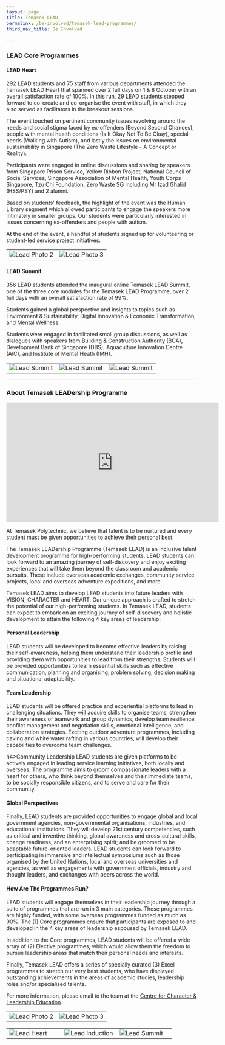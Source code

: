 ```yaml
---
layout: page
title: Temasek LEAD
permalink: /be-involved/temasek-lead-programmes/
third_nav_title: Be Involved

---
```

### LEAD Core Programmes ###

<h4>LEAD Heart</h4>
292 LEAD students and 75 staff from various departments attended the Temasek LEAD Heart that spanned over 2 full days on 1 & 8 October with an overall satisfaction rate of 100%. In this run, 29 LEAD students stepped forward to co-create and co-organise the event with staff, in which they also served as facilitators in the breakout sessions.

The event touched on pertinent community issues revolving around the needs and social stigma faced by ex-offenders (Beyond Second Chances), people with mental health conditions (Is It Okay Not To Be Okay), special needs (Walking with Autism), and lastly the issues on  environmental sustainability in Singapore (The Zero Waste Lifestyle - A Concept or Reality). 

Participants were engaged in online discussions and sharing by speakers from Singapore Prison Service, Yellow Ribbon Project, National Council of Social Services, Singapore Association of Mental Health, Youth Corps Singapore, Tzu Chi Foundation, Zero Waste SG including Mr Izad Ghalid (HSS/PSY) and 2 alumni.

Based on students' feedback, the highlight of the event was the Human Library segment which allowed participants to engage the speakers more intimately in smaller groups. Our students were particularly interested in issues concerning ex-offenders and people with autism.  

At the end of the event, a handful of students signed up for volunteering or student-led service project initiatives. 

<table>
    <tr>
        <td style="width:50%"><image src="{{site.baseurl}}/images/BeInvolved-lead_heart.png" style="display:block;margin-left:auto;margin-right:auto;" alt="Lead Photo 2"></image>       
        </td>
        <td style="width:50%"><image src="{{site.baseurl}}/images/BeInvolved-LEAD_Heart_Oct20.jpg" style="display:block;margin-left:auto;margin-right:auto;" alt="Lead Photo 3"></image>       
        </td>
    </tr>
</table>

<h4>LEAD Summit</h4>

356 LEAD students attended the inaugural online Temasek LEAD Summit, one of the three core modules for the Temasek LEAD Programme, over 2 full days with an overall satisfaction rate of 99%. 

Students gained a global perspective and insights to topics such as Environment & Sustainability, Digital Innovation & Economic Transformation, and Mental Wellness.

Students were engaged in facilitated small group discussions, as well as dialogues with speakers from Building & Construction Authority (BCA), Development Bank of Singapore (DBS), Aquaculture Innovation Centre (AIC), and Institute of Mental Heath (IMH).

<table>
    <tr>
        <td style="width:33%"><image src="{{site.baseurl}}/images/BeInvolved-lead_summit.png" style="display:block;margin-left:auto;margin-right:auto;" alt="Lead Summit"></image>       
        </td>
        <td style="width:33%"><image src="{{site.baseurl}}/images/BeInvolved-LEAD_Summit_1.png" style="display:block;margin-left:auto;margin-right:auto;" alt="Lead Summit"></image>       
        </td>
        <td style="width:33%"><image src="{{site.baseurl}}/images/BeInvolved-LEAD_Summit_2.png" style="display:block;margin-left:auto;margin-right:auto;" alt="Lead Summit"></image>       
        </td>
    </tr>
</table>

---
### About Temasek LEADership Programme ###

<div class="bp-youtube">
    <iframe width="560" height="315" style="display:block;margin-left:auto;margin-right:auto;" src="https://www.youtube.com/embed/XKqE11UnsSE" frameborder="0" allow="accelerometer; autoplay; encrypted-media; gyroscope; picture-in-picture" allowfullscreen></iframe>
</div>

At Temasek Polytechnic, we believe that talent is to be nurtured and every student must be given opportunities to achieve their personal best.

The Temasek LEADership Programme (Temasek LEAD) is an inclusive talent development programme for high-performing students. LEAD students can look forward to an amazing journey of self-discovery and enjoy exciting experiences that will take them beyond the classroom and academic pursuits. These include overseas academic exchanges, community service projects, local and overseas adventure expeditions, and more.

Temasek LEAD aims to develop LEAD students into future leaders with VISION, CHARACTER and HEART. Our unique approach is crafted to stretch the potential of our high-performing students. In Temasek LEAD, students can expect to embark on an exciting journey of self-discovery and holistic development to attain the following 4 key areas of leadership:

<h4>Personal Leadership</h4>
LEAD students will be developed to become effective leaders by raising their self-awareness, helping them understand their leadership profile and providing them with opportunities to lead from their strengths. Students will be provided opportunities to learn essential skills such as effective communication, planning and organising, problem solving, decision making and situational adaptability.

<h4>Team Leadership</h4>
LEAD students will be offered practice and experiential platforms to lead in challenging situations. They will acquire skills to organise teams, strengthen their awareness of teamwork and group dynamics, develop team resilience, conflict management and negotiation skills, emotional intelligence, and collaboration strategies. Exciting outdoor adventure programmes, including caving and white water rafting in various countries, will develop their capabilities to overcome team challenges.

h4>Community Leadership</h4>
LEAD students are given platforms to be actively engaged in leading service learning initiatives, both locally and overseas. The programme aims to groom compassionate leaders with a heart for others, who think beyond themselves and their immediate teams, to be socially responsible citizens, and to serve and care for their community.

<h4>Global Perspectives</h4>
Finally, LEAD students are provided opportunities to engage global and local government agencies, non-governmental organisations, industries, and educational institutions. They will develop 21st century competencies, such as critical and inventive thinking, global awareness and cross-cultural skills, change readiness, and an enterprising spirit; and be groomed to be adaptable future-oriented leaders. LEAD students can look forward to participating in immersive and intellectual symposiums such as those organised by the United Nations, local and overseas universities and agencies, as well as engagements with government officials, industry and thought leaders, and exchanges with peers across the world.

<h4>How Are The Programmes Run?</h4>
LEAD students will engage themselves in their leadership journey through a suite of programmes that are run in 3 main categories. These programmes are highly funded, with some overseas programmes funded as much as 90%. The (1) Core programmes ensure that participants are exposed to and developed in the 4 key areas of leadership espoused by Temasek LEAD.

In addition to the Core programmes, LEAD students will be offered a wide array of (2) Elective programmes, which would allow them the freedom to pursue leadership areas that match their personal needs and interests. 

Finally, Temasek LEAD offers a series of specially curated (3) Excel programmes to stretch our very best students, who have displayed outstanding achievements in the areas of academic studies, leadership roles and/or specialised talents. 

For more information, please email to the team at the <a href = "mailto: lead@tp.edu.sg">Centre for Character & Leadership Education</a>.

<table>
    <tr>
        <td style="width:50%"><image src="{{site.baseurl}}/images/BeInvolved-lead_photo_2.jpg" style="display:block;margin-left:auto;margin-right:auto;" alt="Lead Photo 2"></image>       
        </td>
        <td style="width:50%"><image src="{{site.baseurl}}/images/BeInvolved-lead_photo_3.jpg" style="display:block;margin-left:auto;margin-right:auto;" alt="Lead Photo 3"></image>       
        </td>
    </tr>
</table>

<table>
    <tr>
        <td style="width:33%"><image src="{{site.baseurl}}/images/BeInvolved-lead_heart.png" style="display:block;margin-left:auto;margin-right:auto;" alt="Lead Heart"></image>       
        </td>
        <td style="width:33%"><image src="{{site.baseurl}}/images/BeInvolved-lead_induction.png" style="display:block;margin-left:auto;margin-right:auto;" alt="Lead Induction"></image>       
        </td>
        <td style="width:33%"><image src="{{site.baseurl}}/images/BeInvolved-lead_summit.png" style="display:block;margin-left:auto;margin-right:auto;" alt="Lead Summit"></image>       
        </td>
    </tr>
</table>

